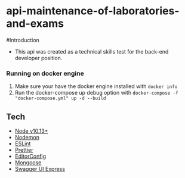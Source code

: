 # api-maintenance-of-laboratories-and-exams

#Introduction

- This api was created as a technical skills test for the back-end developer position.

### Running on docker engine
1. Make sure your have the docker engine installed with `docker info`
2. Run the docker-compose up debug option with `docker-compose -f "docker-compose.yml" up -d --build`



## Tech
- [Node v10.13+](http://nodejs.org/)
- [Nodemon](https://www.npmjs.com/package/nodemon)
- [ESLint](https://www.npmjs.com/package/eslint)
- [Prettier](https://www.npmjs.com/package/prettier)
- [EditorConfig](https://www.npmjs.com/package/editorconfig-tools)
- [Mongoose](https://www.npmjs.com/package/mongoose)
- [Swagger UI Express](https://www.npmjs.com/package/swagger-ui-express)
